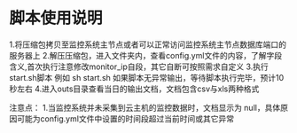 # 脚本使用说明
1.将压缩包拷贝至监控系统主节点或者可以正常访问监控系统主节点数据库端口的服务器上
2.解压压缩包，进入文件夹内，查看config.yml文件的内容，了解字段含义,首次执行注意修改monitor_ip自段，其它自断可按照需求自定义
3.执行start.sh脚本 例如 sh start.sh 如果脚本无异常输出，等待脚本执行完毕，预计10秒左右
4.进入outs目录查看当日的输出文档，文档包含csv与xls两种格式

注意点：
1.当监控系统并未采集到云主机的监控数据时，文档显示为 null，具体原因可能为config.yml文件中设置的时间段超过当前时间或其它异常